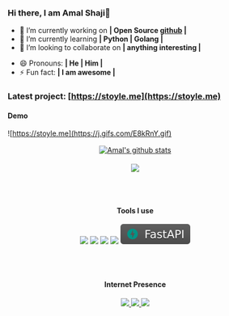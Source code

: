### Hi there, I am Amal Shaji👋

<!--
**amalshaji/amalshaji** is a ✨ _special_ ✨ repository because its `README.md` (this file) appears on your GitHub profile.

Here are some ideas to get you started:
-->
- 🔭 I’m currently working on <b>| Open Source [github](https://github.com/amalshaji) |</b>
- 🌱 I’m currently learning <b>| Python | Golang |</b>
- 👯 I’m looking to collaborate on <b>| anything interesting |</b>
<!--- 🤔 I’m looking for help with ...
- 💬 Ask me about ...
- 📫 How to reach me: ...-->
- 😄 Pronouns: <b>| He | Him |</b>
- ⚡ Fun fact: <b>| I am awesome |</b> 

### Latest project: [https://stoyle.me](https://stoyle.me)
#### Demo
![https://stoyle.me](https://j.gifs.com/E8kRnY.gif)

<p align="center">
<a href="https://github.com/amalshaji">
  <img align="center" src="https://github-readme-stats.anuraghazra1.vercel.app/api?username=amalshaji&show_icons=true&include_all_commits=true&count_private=true" alt="Amal's github stats" />
</a>
<br><br>
<a href="https://github.com/amalshaji">
  <!-- Change the `github-readme-stats.anuraghazra1.vercel.app` to `github-readme-stats.vercel.app`  -->
  <img align="center" src="https://github-readme-stats.anuraghazra1.vercel.app/api/top-langs/?username=amalshaji&layout=compact&count_private=true&hide=html,javascript&layout=compact" />
</a>
<center>
<br><br>
<h4>Tools I use</h4>
  <a href=""><img src="https://img.shields.io/badge/-Python-blue?&logo=python&logoColor=white"></a>
  <a href=""><img src="https://img.shields.io/badge/-PyTorch-red?&logo=pytorch&logoColor=white"></a>
  <a href=""><img src="https://img.shields.io/badge/-VSCode-%23007ACC?logo=visual-studio-code"></a>
  <a href=""><img src="https://img.shields.io/badge/-Docker-blue?&logo=docker&logoColor=white"></a>
  <a href=""><img src="https://raw.githubusercontent.com/amalshaji/amalshaji/master/-FastAPI-gray.svg"></a>
    

<br><br>
<h4>Internet Presence</h4>
<a href="https://github.com/amalshaji">
    <img src="https://img.shields.io/badge/-@amalshaji-181717?&logo=GitHub&logoColor=white">
</a>
<a href="https://twitter.com/pydantic">
    <img src="https://img.shields.io/badge/-@pydantic-%231DA1F2?logo=twitter&logoColor=white">
</a>
<a href="https://t.me/pydantic">
    <img src="https://img.shields.io/badge/-@pydantic-0088CC?&logo=Telegram&logoColor=white">
</a>
</p>
